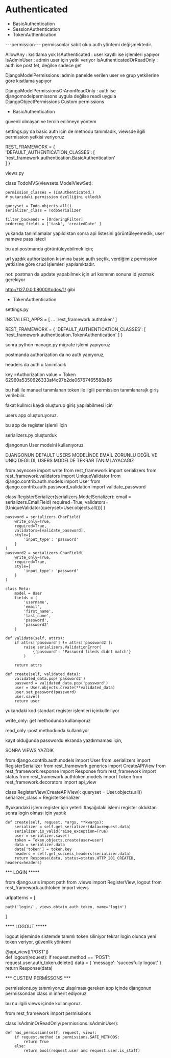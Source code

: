 # Authenticated  

* BasicAuthentication
* SessionAuthentication
* TokenAuthentication


---permission---
permissonlar sabit olup auth yöntemi değişmektedir.

AllowAny : kısıtlama yok
IsAuthenticated : user kayıtlı ise işlemleri yapıyor
IsAdminUser : admin user için yetki veriyor
IsAuthenticatedOrReadOnly : auth ise post fet, değilse sadece get

DjangoModelPermissions :admin panelde verilen user ve grup yetkilerine göre kısıtlama yapıyor

DjangoModelPermissionsOrAnonReadOnly : auth ise djangomodelpermissons uygula değilse readi uygula
DjangoObjectPermissions
Custom permissions

* BasicAuthentication

güvenli olmayan ve tercih edilmeyn yöntem


settings.py da basic auth için de methodu tanımladık, viewsde ilgili permission yetkisi veriyoruz

REST_FRAMEWORK = {   
    'DEFAULT_AUTHENTICATION_CLASSES': [
        'rest_framework.authentication.BasicAuthentication'  
    ]
}

views.py 


class TodoMVS(viewsets.ModelViewSet):

    permission_classes = (IsAuthenticated,)
    # yukarıdaki permission özelliğini ekledik

    queryset = Todo.objects.all()
    serializer_class = TodoSerializer

    filter_backends = [OrderingFilter]
    ordering_fields = ['task', 'createdDate' ]



yukarıda tanımlamalar yapıldıktan sonra api listesini görüntüleyemedik, user nameve pass istedi

bu api postmanda görüntüleyebilmek için;

url yazdık authorization kısmına basic auth seçtik, verdiğimiz permission yetkisine göre crud işlemleri yapılamktadır.

not: postman da update yapabilmek için url kısmının sonuna id yazmak gerekiyor

http://127.0.0.1:8000/todos/1/ gibi


* TokenAuthentication

settings.py

INSTALLED_APPS = [
    ...
    'rest_framework.authtoken'
]

REST_FRAMEWORK = {
    'DEFAULT_AUTHENTICATION_CLASSES': [
        'rest_framework.authentication.TokenAuthentication'
    ]
}


sonra  python manage.py migrate işlemi yapıyoruz


postmanda authorization da no auth yapıyoruz,

headers da auth u tanımladık

key =Authorization   value = Token 62960a5350626333af4c97b2de06767465588a86


bu hali ile manuel tanımlanan token ile ilgili permission tanımlanarajk giriş verilebilir.

fakat kullnıcı kaydı oluşturup giriş yapılabilmesi için 

users app oluşturuyoruz.

bu app de register işlemii için 

serializers.py oluşturduk

djangonun User modeini kullanıyoruz

DJANGONUN DEFAULT USERS MODELİNDE EMAİL ZORUNLU DEĞİL VE UNİQ DEĞİLDİ, USERS MODELDE TEKRAR TANIMLAYACAĞIZ

from asyncore import write
from rest_framework import serializers
from rest_framework.validators import UniqueValidator
from django.contrib.auth.models import User
from django.contrib.auth.password_validation import validate_password


class RegisterSerializer(serializers.ModelSerializer):
    email = serializers.EmailField(
        required=True,
        validators=[UniqueValidator(queryset=User.objects.all())]
    )

    password = serializers.CharField(
        write_only=True,
        required=True,
        validators=[validate_password],
        style={
            'input_type': 'password'
        }
    )
    password2 = serializers.CharField(
        write_only=True,
        required=True,
        style={
            'input_type': 'password'
        }
    )

    class Meta:
        model = User
        fields = (
            'username',
            'email',
            'first_name',
            'last_name',
            'password',
            'password2'
        )

    def validate(self, attrs):
        if attrs['password'] != attrs['password2']:
            raise serializers.ValidationError(
                {'password': 'Password fileds didnt match'}
            )

        return attrs

    def create(self, validated_data):
        validated_data.pop('password2')
        password = validated_data.pop('password')
        user = User.objects.create(**validated_data)
        user.set_password(password)
        user.save()
        return user


yukarıdaki kod standart register işlemleri içinkullnılıyor

write_only:
get methodunda kullanıyoruz

read_only :post methodunda kullanılıyor

kayıt olduğunda passwordu ekranda yazdırmaması için,




SONRA VIEWS YAZDIK 


from django.contrib.auth.models import User
from .serializers import RegisterSerializer
from rest_framework.generics import CreateAPIView
from rest_framework.response import Response
from rest_framework import status
from rest_framework.authtoken.models import Token
from rest_framework.decorators import api_view




class RegisterView(CreateAPIView):
    queryset = User.objects.all()
    serializer_class = RegisterSerializer

#yukarıdaki işlem register için yeterli 
#aşağıdaki işlemi register olduktan sonra login olması için yaptık

    def create(self, request, *args, **kwargs):
        serializer = self.get_serializer(data=request.data)
        serializer.is_valid(raise_exception=True)
        user = serializer.save()
        token = Token.objects.create(user=user)
        data = serializer.data
        data['token'] = token.key
        headers = self.get_success_headers(serializer.data)
        return Response(data, status=status.HTTP_201_CREATED, headers=headers)


*** LOGIN *****

from django.urls import path
from .views import RegisterView, logout
from rest_framework.authtoken import views

urlpatterns = [
    
    path('login/', views.obtain_auth_token, name='login')
      
]

**** LOGOUT *****

logout işleminde sistemde tanımlı token siliniyor tekrar login olunca yeni token veriyor, güvenlik yöntemi

@api_view(['POST'])    
def logout(request):
    if request.method == 'POST':
        request.user.auth_token.delete()
        data = {
            'message': 'succesfully logout'
        }
        return Response(data)


*** CUSTEM PERMİSSONS ***

permissions.py tanımlıyoruz ulaşılması gereken app içinde
djangonun permissondan class ın inherit ediyoruz

bu nu ilgili views içinde kullanıyoruz.

from rest_framework import permissions


class IsAdminOrReadOnly(permissions.IsAdminUser):

    def has_permission(self, request, view):
        if request.method in permissions.SAFE_METHODS:
            return True
        else:
            return bool(request.user and request.user.is_staff)

